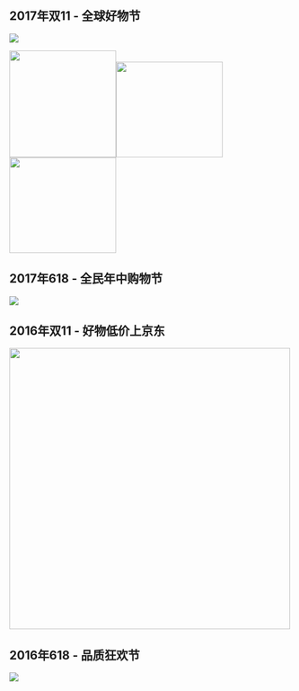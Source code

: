 ## 2017年双11 - 全球好物节

<img src="https://img20.360buyimg.com/da/jfs/t9601/25/2008908153/24250/25d54882/59ed6ab1N7b3f167a.png">

<img height="190" height="170" src="https://img30.360buyimg.com/da/jfs/t11560/356/356131575/202990/e267f38a/59eeb7e6Ne7a91dbe.gif"><img width="190" height="170" src="https://img30.360buyimg.com/da/jfs/t11422/180/758247693/53942/2c9b7366/59f7fb4dN3e19c8ab.gif"><img width="190" height="170" src="https://img14.360buyimg.com/da/jfs/t11449/351/756292661/140449/9eead89f/59f7fbcbN5b298335.gif" >

## 2017年618 - 全民年中购物节

<img src="http://img11.360buyimg.com/uba/jfs/t10555/68/2393774355/24610/930622c7/59f6be45N277c16e7.jpg">

## 2016年双11 - 好物低价上京东

<img width="500" src="http://img13.360buyimg.com/uba/jfs/t10903/215/2382847678/51781/7f65c587/59f6c5b4N3fc47a60.jpg">

## 2016年618 - 品质狂欢节

<img src="http://img12.360buyimg.com/uba/jfs/t7768/80/3394786082/62474/25e4d41d/59f6c688Nb00f794b.jpg">
